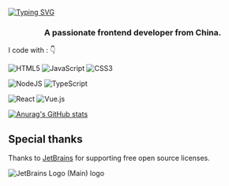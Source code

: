 [![Typing SVG](https://readme-typing-svg.herokuapp.com?size=24&center=true&vCenter=true&lines=%F0%9F%91%8B+Hi+there!+I'm+LooSheng)](https://git.io/typing-svg)

<h3 align="center">A passionate frontend developer from China.</h3>

I code with : 👇

![HTML5](https://img.shields.io/badge/html5-%23E34F26.svg?style=for-the-badge&logo=html5&logoColor=white)
![JavaScript](https://img.shields.io/badge/javascript-%23323330.svg?style=for-the-badge&logo=javascript&logoColor=%23F7DF1E)
![CSS3](https://img.shields.io/badge/css3-%231572B6.svg?style=for-the-badge&logo=css3&logoColor=white)

![NodeJS](https://img.shields.io/badge/node.js-6DA55F?style=for-the-badge&logo=node.js&logoColor=white)
![TypeScript](https://img.shields.io/badge/typescript-%23007ACC.svg?style=for-the-badge&logo=typescript&logoColor=white)

![React](https://img.shields.io/badge/react-%2320232a.svg?style=for-the-badge&logo=react&logoColor=%2361DAFB)
![Vue.js](https://img.shields.io/badge/vuejs-%2335495e.svg?style=for-the-badge&logo=vuedotjs&logoColor=%234FC08D)



[![Anurag's GitHub stats](https://github-readme-stats.vercel.app/api?username=loosheng&count_private=true)](#)

## Special thanks

Thanks to [JetBrains](https://www.jetbrains.com/?from=com.github.loosheng) for supporting free open source licenses.

![JetBrains Logo (Main) logo](https://resources.jetbrains.com/storage/products/company/brand/logos/jb_beam.svg)
